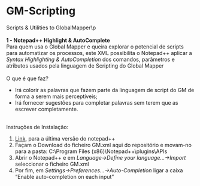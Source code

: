 # GM-Scripting
Scripts &amp; Utilities to GlobalMapper\p
<br /><br /><b> 1 - Notepad++ Highlight &amp; AutoComplete</b>
<br />Para quem usa o Global Mapper e queira explorar o potencial de scripts para automatizar os processos, este XML possibilita o Notepad++ aplicar a <i>Syntax Highlighting & AutoCompletion</i> dos comandos, parâmetros e atributos usados pela linguagem de Scripting do Global Mapper
<br /><br />O que é que faz?
<br /> 
<ul>
  <li>Irá colorir as palavras que fazem parte da linguagem de script do GM de forma a serem mais perceptíveis;</li>
  <li>Irá fornecer sugestões para completar palavras sem terem que as escrever completamente.</li>
</ul> 

<br />Instruções de Instalação:<br />
 <ol>
  <li><a href="https://notepad-plus-plus.org/download/">Link</a>, para a última versão do notepad++</li>
  <li>Façam o Download do ficheiro GM.xml aqui do repositório e movam-no para a pasta: C:\Program Files (x86)\Notepad++\plugins\APIs</li>
  <li>Abrir o Notepad++ e em <i>Language->Define your language...->Import</i> seleccionar o ficheiro GM.xml</li>
  <li>Por fim, em <i>Settings->Preferences...->Auto-Completion</i> ligar a caixa “Enable auto-completion on each input”</li>
</ol> 

